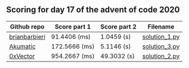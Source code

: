 ## Scoring for day 17 of the advent of code 2020
| Github repo | Score part 1 | Score part 2 | Filename |
| ------------- | ------------- | ------------- | ------------- |
| [brianbarbieri](https://github.com/brianbarbieri/adventofcode2020) | 91.4406 (ms) | 1.0459 (s) | [solution_1.py](solutions/solution_1.py) |
| [Akumatic](https://github.com/Akumatic/Advent-of-Code) | 172.5666 (ms) | 5.1146 (s) | [solution_3.py](solutions/solution_3.py) |
| [0xVector](https://github.com/0xVector/AdventOfCode2020) | 954.2667 (ms) | 49.3032 (s) | [solution_2.py](solutions/solution_2.py) |
